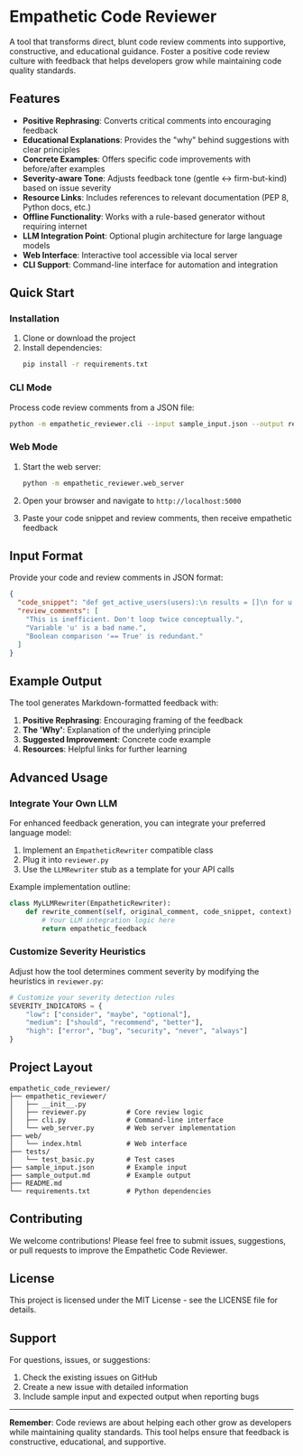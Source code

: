 # Empathetic Code Reviewer

A tool that transforms direct, blunt code review comments into supportive, constructive, and educational guidance. Foster a positive code review culture with feedback that helps developers grow while maintaining code quality standards.

## Features

- **Positive Rephrasing**: Converts critical comments into encouraging feedback
- **Educational Explanations**: Provides the "why" behind suggestions with clear principles
- **Concrete Examples**: Offers specific code improvements with before/after examples
- **Severity-aware Tone**: Adjusts feedback tone (gentle ↔️ firm-but-kind) based on issue severity
- **Resource Links**: Includes references to relevant documentation (PEP 8, Python docs, etc.)
- **Offline Functionality**: Works with a rule-based generator without requiring internet
- **LLM Integration Point**: Optional plugin architecture for large language models
- **Web Interface**: Interactive tool accessible via local server
- **CLI Support**: Command-line interface for automation and integration

## Quick Start

### Installation

1. Clone or download the project
2. Install dependencies:
   ```bash
   pip install -r requirements.txt
   ```

### CLI Mode

Process code review comments from a JSON file:

```bash
python -m empathetic_reviewer.cli --input sample_input.json --output report.md
```

### Web Mode

1. Start the web server:
   ```bash
   python -m empathetic_reviewer.web_server
   ```

2. Open your browser and navigate to `http://localhost:5000`

3. Paste your code snippet and review comments, then receive empathetic feedback

## Input Format

Provide your code and review comments in JSON format:

```json
{
  "code_snippet": "def get_active_users(users):\n results = []\n for u in users:\n  if u.is_active == True and u.profile_complete == True:\n   results.append(u)\n return results",
  "review_comments": [
    "This is inefficient. Don't loop twice conceptually.",
    "Variable 'u' is a bad name.",
    "Boolean comparison '== True' is redundant."
  ]
}
```

## Example Output

The tool generates Markdown-formatted feedback with:

1. **Positive Rephrasing**: Encouraging framing of the feedback
2. **The 'Why'**: Explanation of the underlying principle
3. **Suggested Improvement**: Concrete code example
4. **Resources**: Helpful links for further learning

## Advanced Usage

### Integrate Your Own LLM

For enhanced feedback generation, you can integrate your preferred language model:

1. Implement an `EmpatheticRewriter` compatible class
2. Plug it into `reviewer.py`
3. Use the `LLMRewriter` stub as a template for your API calls

Example implementation outline:

```python
class MyLLMRewriter(EmpatheticRewriter):
    def rewrite_comment(self, original_comment, code_snippet, context):
        # Your LLM integration logic here
        return empathetic_feedback
```

### Customize Severity Heuristics

Adjust how the tool determines comment severity by modifying the heuristics in `reviewer.py`:

```python
# Customize your severity detection rules
SEVERITY_INDICATORS = {
    "low": ["consider", "maybe", "optional"],
    "medium": ["should", "recommend", "better"],
    "high": ["error", "bug", "security", "never", "always"]
}
```

## Project Layout

```
empathetic_code_reviewer/
├── empathetic_reviewer/
│   ├── __init__.py
│   ├── reviewer.py          # Core review logic
│   ├── cli.py               # Command-line interface
│   └── web_server.py        # Web server implementation
├── web/
│   └── index.html           # Web interface
├── tests/
│   └── test_basic.py        # Test cases
├── sample_input.json        # Example input
├── sample_output.md         # Example output
├── README.md
└── requirements.txt         # Python dependencies
```

## Contributing

We welcome contributions! Please feel free to submit issues, suggestions, or pull requests to improve the Empathetic Code Reviewer.

## License

This project is licensed under the MIT License - see the LICENSE file for details.

## Support

For questions, issues, or suggestions:
1. Check the existing issues on GitHub
2. Create a new issue with detailed information
3. Include sample input and expected output when reporting bugs

---

**Remember**: Code reviews are about helping each other grow as developers while maintaining quality standards. This tool helps ensure that feedback is constructive, educational, and supportive.
